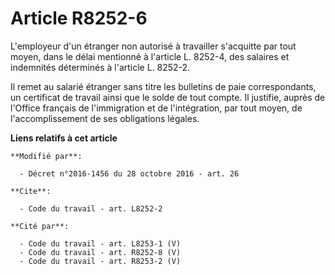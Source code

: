 # Article R8252-6

L'employeur d'un étranger non autorisé à travailler s'acquitte par tout moyen, dans le délai mentionné à l'article L. 8252-4,
des salaires et indemnités déterminés à l'article L. 8252-2. 

Il remet au salarié étranger sans titre les bulletins de paie correspondants, un certificat de travail ainsi que le solde de
tout compte. Il justifie, auprès de l'Office français de l'immigration et de l'intégration, par tout moyen, de
l'accomplissement de ses obligations légales.

**Liens relatifs à cet article**

	**Modifié par**:

	  - Décret n°2016-1456 du 28 octobre 2016 - art. 26

	**Cite**:

	  - Code du travail - art. L8252-2

	**Cité par**:

	  - Code du travail - art. L8253-1 (V)
	  - Code du travail - art. R8252-8 (V)
	  - Code du travail - art. R8253-2 (V)
